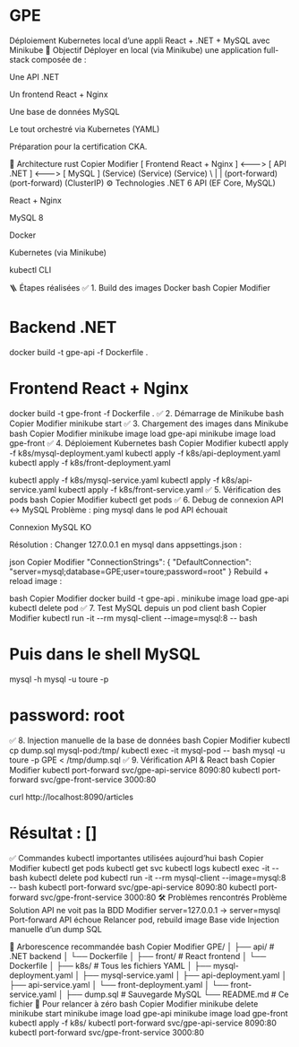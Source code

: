 # GPE
Déploiement Kubernetes local d’une appli React + .NET + MySQL avec Minikube
📌 Objectif
Déployer en local (via Minikube) une application full-stack composée de :

Une API .NET

Un frontend React + Nginx

Une base de données MySQL

Le tout orchestré via Kubernetes (YAML)

Préparation pour la certification CKA.

🧱 Architecture
rust
Copier
Modifier
[ Frontend React + Nginx ] <---> [ API .NET ] <---> [ MySQL ]
         (Service)                 (Service)         (Service)
              \                      |                   |
         (port-forward)         (port-forward)     (ClusterIP)
⚙️ Technologies
.NET 6 API (EF Core, MySQL)

React + Nginx

MySQL 8

Docker

Kubernetes (via Minikube)

kubectl CLI

🪜 Étapes réalisées
✅ 1. Build des images Docker
bash
Copier
Modifier
# Backend .NET
docker build -t gpe-api -f Dockerfile .

# Frontend React + Nginx
docker build -t gpe-front -f Dockerfile .
✅ 2. Démarrage de Minikube
bash
Copier
Modifier
minikube start
✅ 3. Chargement des images dans Minikube
bash
Copier
Modifier
minikube image load gpe-api
minikube image load gpe-front
✅ 4. Déploiement Kubernetes
bash
Copier
Modifier
kubectl apply -f k8s/mysql-deployment.yaml
kubectl apply -f k8s/api-deployment.yaml
kubectl apply -f k8s/front-deployment.yaml

kubectl apply -f k8s/mysql-service.yaml
kubectl apply -f k8s/api-service.yaml
kubectl apply -f k8s/front-service.yaml
✅ 5. Vérification des pods
bash
Copier
Modifier
kubectl get pods
✅ 6. Debug de connexion API <-> MySQL
Problème :
ping mysql dans le pod API échouait

Connexion MySQL KO

Résolution :
Changer 127.0.0.1 en mysql dans appsettings.json :

json
Copier
Modifier
"ConnectionStrings": {
  "DefaultConnection": "server=mysql;database=GPE;user=toure;password=root"
}
Rebuild + reload image :

bash
Copier
Modifier
docker build -t gpe-api .
minikube image load gpe-api
kubectl delete pod <nom-pod-api>
✅ 7. Test MySQL depuis un pod client
bash
Copier
Modifier
kubectl run -it --rm mysql-client --image=mysql:8 -- bash

# Puis dans le shell MySQL
mysql -h mysql -u toure -p
# password: root
✅ 8. Injection manuelle de la base de données
bash
Copier
Modifier
kubectl cp dump.sql mysql-pod:/tmp/
kubectl exec -it mysql-pod -- bash
mysql -u toure -p GPE < /tmp/dump.sql
✅ 9. Vérification API & React
bash
Copier
Modifier
kubectl port-forward svc/gpe-api-service 8090:80
kubectl port-forward svc/gpe-front-service 3000:80

curl http://localhost:8090/articles
# Résultat : []
✅ Commandes kubectl importantes utilisées aujourd’hui
bash
Copier
Modifier
kubectl get pods
kubectl get svc
kubectl logs <pod-name>
kubectl exec -it <pod-name> -- bash
kubectl delete pod <pod-name>
kubectl run -it --rm mysql-client --image=mysql:8 -- bash
kubectl port-forward svc/gpe-api-service 8090:80
kubectl port-forward svc/gpe-front-service 3000:80
🛠️ Problèmes rencontrés
Problème	Solution
API ne voit pas la BDD	Modifier server=127.0.0.1 → server=mysql
Port-forward API échoue	Relancer pod, rebuild image
Base vide	Injection manuelle d’un dump SQL

📂 Arborescence recommandée
bash
Copier
Modifier
GPE/
│
├── api/                  # .NET backend
│   └── Dockerfile
│
├── front/                # React frontend
│   └── Dockerfile
│
├── k8s/                  # Tous les fichiers YAML
│   ├── mysql-deployment.yaml
│   ├── mysql-service.yaml
│   ├── api-deployment.yaml
│   ├── api-service.yaml
│   └── front-deployment.yaml
│   └── front-service.yaml
│
├── dump.sql              # Sauvegarde MySQL
└── README.md             # Ce fichier
🚀 Pour relancer à zéro
bash
Copier
Modifier
minikube delete
minikube start
minikube image load gpe-api
minikube image load gpe-front
kubectl apply -f k8s/
kubectl port-forward svc/gpe-api-service 8090:80
kubectl port-forward svc/gpe-front-service 3000:80
